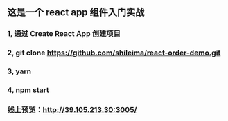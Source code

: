 ## 这是一个 react app 组件入门实战

### 1, 通过 Create React App 创建项目

### 2, git clone https://github.com/shileima/react-order-demo.git

### 3, yarn

### 4, npm start

### 线上预览：http://39.105.213.30:3005/

